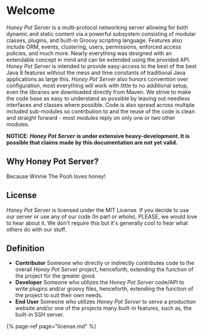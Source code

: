 # Welcome

_Honey Pot Server_ is a multi-protocol networking server allowing for both dynamic and static content via a powerful subsystem consisting of modular classes, plugins, and built-in Groovy scripting language. Features also include ORM, events, clustering, users, permissions, enforced access policies, and much more. Nearly everything was designed with an extendable concept in mind and can be extended using the provided API. _Honey Pot Server_ is intended to provide easy-access to the best of the best Java 8 features without the mess and time constants of traditional Java applications as large this. _Honey Pot Server_ also honors convention over configuration, most everything will work with little to no additional setup, even the libraries are downloaded directly from Maven. We strive to make the code base as easy to understand as possible by leaving out needless interfaces and classes where possible. Code is also spread across multiple included sub-modules so contribution to and the reuse of the code is clean and straight forward - most modules reply on only one or two other modules.

**NOTICE:** _**Honey Pot Server**_ **is under extensive heavy-development. It is possible that claims made by this documentation are not yet valid.**

## Why Honey Pot Server?

Because Winnie The Pooh loves honey!

## License

_Honey Pot Server_ is licensed under the MIT License. If you decide to use our server or use any of our code \(In part or whole\), PLEASE, we would love to hear about it. We don't require this but it's generally cool to hear what others do with our stuff.

## Definition

* **Contributor** Someone who directly or indirectly contributes code to the overall _Honey Pot Server_ project, henceforth, extending the function of the project for the greater good.
* **Developer** Someone who utilizes the _Honey Pot Server_ code/API to write plugins and/or groovy files, henceforth, extending the function of the project to suit their own needs.
* **End User** Someone who utilizes _Honey Pot Server_ to serve a production website and/or one of the projects many built-in features, such as, the built-in SSH server.

{% page-ref page="license.md" %}


